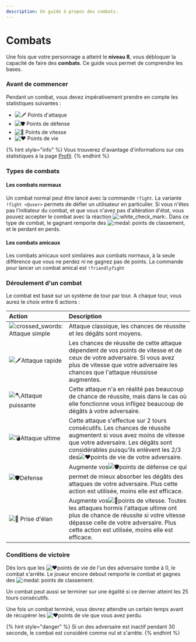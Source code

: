 ```yaml
---
description: Un guide à propos des combats.
---
```


# Combats

Une fois que votre personnage a atteint le **niveau 8**, vous débloquer la capacité de faire des **combats**. Ce guide vous permet de comprendre les bases.

### Avant de commencer 

Pendant un combat, vous devez impérativement prendre en compte les statistiques suivantes :

* ![:dagger:](https://discord.com/assets/47f10f1fb3beec3810f0f37cf4cccd95.svg) Points d'attaque
* ![:shield:](https://discord.com/assets/ad2e4d6e7b90ca6005a5038e22b099cc.svg) Points de défense  
* ![:rocket:](https://discord.com/assets/748ff0e7b2f1f22adecad8463de25945.svg) Points de vitesse 
* ![:heart:](https://discord.com/assets/0483f2b648dcc986d01385062052ae1c.svg) Points de vie 

{% hint style="info" %}
Vous trouverez d'avantage d'informations sur ces statistiques à la page [Profil](profile.md).
{% endhint %}

### Types de combats 

#### Les combats normaux

Un combat normal peut être lancé avec la commande `!fight`. La variante `!fight <@user>` permets de défier un utilisateur en particulier. Si vous n'êtes pas l'initiateur du combat, et que vous n'avez pas d'altération d'état, vous pouvez accepter le combat avec la réaction ![:white\_check\_mark:](https://discord.com/assets/212e30e47232be03033a87dc58edaa95.svg). Dans ce type de combat, le gagnant remporte des ![:medal:](https://discord.com/assets/c9b563417a1ff01700edc358b5fc309f.svg) points de classement, et le perdant en perds.

#### Les combats amicaux 

Les combats amicaux sont similaires aux combats normaux, à la seule différence que vous ne perdez ni ne gagnez pas de points. La commande pour lancer un combat amical est `!friendlyfight` 

### Déroulement d'un combat 

Le combat est basé sur un système de tour par tour. A chaque tour, vous aurez le choix entre 6 actions :

| Action | Description |
| :--- | :--- |
| ![:crossed\_swords:](https://discord.com/assets/e7159ba0fcc85f39f95227dd85f44aeb.svg)Attaque simple | Attaque classique, les chances de réussite et les dégâts sont moyens. |
| ![:dagger:](https://discord.com/assets/47f10f1fb3beec3810f0f37cf4cccd95.svg)Attaque rapide | Les chances de réussite de cette attaque dépendent de vos points de vitesse et de ceux de votre adversaire. Si vous avez plus de vitesse que votre adversaire les chances que l'attaque réussisse augmentes. |
| ![:axe:](https://discord.com/assets/76e6d179559520cd50c0f603ca15c517.svg)Attaque puissante | Cette attaque n'a en réalité pas beaucoup de chance de réussite, mais dans le cas où elle fonctionne vous infligez beaucoup de dégâts à votre adversaire. |
| ![:bomb:](https://discord.com/assets/31ef50db484eb3d4b2fbebb4e91a0764.svg)Attaque ultime | Cette attaque s'effectue sur 2 tours consécutifs. Les chances de réussite augmentent si vous avez moins de vitesse que votre adversaire. Les dégâts sont considérables puisqu'ils enlèvent les 2/3 des![:heart:](https://discord.com/assets/0483f2b648dcc986d01385062052ae1c.svg)points de vie de votre adversaire. |
| ![:shield:](https://discord.com/assets/ad2e4d6e7b90ca6005a5038e22b099cc.svg)Défense    | Augmente vos![:shield:](https://discord.com/assets/ad2e4d6e7b90ca6005a5038e22b099cc.svg)points de défense ce qui permet de mieux absorber les dégâts des attaques de votre adversaire. Plus cette action est utilisée, moins elle est efficace. |
| ![:rocket:](https://discord.com/assets/748ff0e7b2f1f22adecad8463de25945.svg) Prise d'élan | Augmente vos![:rocket:](https://discord.com/assets/748ff0e7b2f1f22adecad8463de25945.svg)points de vitesse. Toutes les attaques hormis l'attaque ultime ont plus de chance de réussite si votre vitesse dépasse celle de votre adversaire. Plus cette action est utilisée, moins elle est efficace. |

### Conditions de victoire

Dès lors que les ![:heart:](https://discord.com/assets/0483f2b648dcc986d01385062052ae1c.svg)points de vie de l'un des adversaire tombe à 0, le combat s'arrête. Le joueur encore debout remporte le combat et gagnes des ![:medal:](https://discord.com/assets/c9b563417a1ff01700edc358b5fc309f.svg) points de classement.

Un combat peut aussi se terminer sur une égalité si ce dernier atteint les 25 tours consécutifs.

 Une fois un combat terminé, vous devrez attendre un certain temps avant de récupérer les ![:heart:](https://discord.com/assets/0483f2b648dcc986d01385062052ae1c.svg)points de vie que vous avez perdu.

{% hint style="danger" %}
Si un des adversaire est inactif pendant 30 seconde, le combat est considéré comme nul et s'arrête.
{% endhint %}





